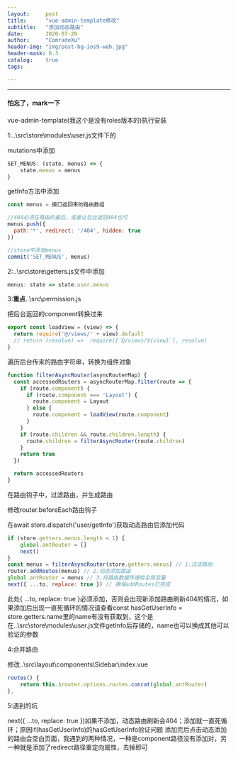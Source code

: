 ```yaml
---
layout:     post
title:      "vue-admin-template修改"
subtitle:   "添加动态路由"
date:       2020-07-29
author:     "ComradeXu"
header-img: "img/post-bg-ios9-web.jpg"
header-mask: 0.3
catalog:    true
tags:

---
```



---

#### 怕忘了，mark一下

vue-admin-template(我这个是没有roles版本的)执行安装

1:..\src\store\modules\user.js文件下的

mutations中添加
```js
SET_MENUS: (state, menus) => {
	state.menus = menus
}
```
getInfo方法中添加
```js
const menus = 接口返回来的路由数组

//404必须在路由的最后，或者让后台返回404也可
menus.push({
  path:'*', redirect: '/404', hidden: true
})

//store中添加menus
commit('SET_MENUS', menus)
```

2:..\src\store\getters.js文件中添加
```js
menus: state => state.user.menus
```

3:**重点**..\src\permission.js

把后台返回的component转换过来
```js
export const loadView = (view) => {
  return require('@/views/' + view).default
  // return (resolve) =>  require([`@/views/${view}`], resolve)
}
```

遍历后台传来的路由字符串，转换为组件对象
```js
function filterAsyncRouter(asyncRouterMap) {
  const accessedRouters = asyncRouterMap.filter(route => {
    if (route.component) {
      if (route.component === 'Layout') {
        route.component = Layout
      } else {
        route.component = loadView(route.component)
      }
    }
    if (route.children && route.children.length) {
      route.children = filterAsyncRouter(route.children)
    }
    return true
  })

  return accessedRouters
}
```
在路由钩子中，过滤路由，并生成路由

修改router.beforeEach路由钩子

在await store.dispatch('user/getInfo')获取动态路由后添加代码
```js
if (store.getters.menus.length < 1) {
	global.antRouter = []
	next()
}
const menus = filterAsyncRouter(store.getters.menus) // 1.过滤路由
router.addRoutes(menus) // 2.动态添加路由
global.antRouter = menus // 3.将路由数据传递给全局变量
next({ ...to, replace: true }) // 确保addRoutes已完成
```
此处{ ...to, replace: true }必须添加，否则会出现新添加路由刷新404的情况，如果添加后出现一直死循环的情况请查看const hasGetUserInfo = store.getters.name里的name有没有获取到，这个是在..\src\store\modules\user.js文件getInfo后存储的，name也可以换成其他可以验证的参数

4:合并路由

修改..\src\layout\components\Sidebar\index.vue
```js
routes() {
    return this.$router.options.routes.concat(global.antRouter)
},
```

5:遇到的坑

next({ ...to, replace: true })如果不添加，动态路由刷新会404；添加就一直死循环；原因if(hasGetUserInfo)的hasGetUserInfo验证问题
添加完后点击动态添加的路由会空白页面，我遇到的两种情况，一种是component路径没有添加对，另一种就是添加了redirect路径重定向属性，去掉即可
